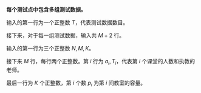 **每个测试点中包含多组测试数据。**

输入的第一行为一个正整数 $T$，代表测试数据数目。

接下来，对于每一组测试数据，输入共 $M+2$ 行。

输入的第一行为三个正整数 $N,M,K$。

接下来 $M$ 行，每行两个正整数。第 $i$ 行为 $a_i,T_i$，代表第 $i$ 个课堂的人数和执教的老师。

最后一行为 $K$ 个正整数，第 $i$ 个数 $p_i$ 为第 $i$ 间教室的容量。 